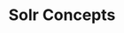 ---
title: Solr Concepts
menu:
  docs_{{ .version }}:
    identifier: sl-compute-autoscaling-solr
    name: Concepts
    parent: sl-autoscaling-solr
    weight: 14
menu_name: docs_{{ .version }}
---